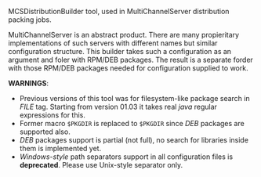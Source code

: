 MCSDistributionBuilder tool, used in MultiChannelServer distribution packing jobs.

MultiChannelServer is an abstract product. There are many propieritary implementations of such servers with different names but similar configuration structure.
This builder takes such a configuration as an argument and foler with RPM/DEB packages. The result is a separate forder with those RPM/DEB packages needed for configuration supplied to work.

**WARNINGS**: 
- Previous versions of this tool was for filesystem-like package search in *FILE* tag. Starting from version 01.03 it takes real *java* regular expressions for this.
- Former macro `$PKGDIR` is replaced to `$PKGDIR` since *DEB* packages are supported also.
- *DEB* packages support is partial (not full), no search for libraries inside them is implemented yet.
- *Windows-style* path separators support in all configuration files is **deprecated**. Please use Unix-style separator only.
